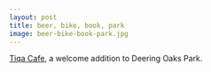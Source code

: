```yaml
---
layout: post
title: beer, bike, book, park
image: beer-bike-book-park.jpg
---
```


<a href="http://tiqa.net/cafe/" target="_blank" rel="nofollow">Tiqa Cafe</a>, a
welcome addition to Deering Oaks Park.

